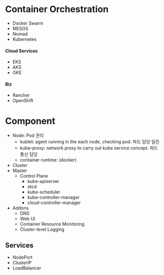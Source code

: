 # Container Orchestration
 - Docker Swarm
 - MESOS
 - Nomad
 - Kubernetes

#### Cloud Services
 - EKS
 - AKS
 - GKE

#### Biz
 - Rancher
 - OpenShift

# Component
 - Node: Pod 관리
   - kublet: agent running in the each node, checking pod. 파드 담당 일진
   - kube-proxy: network proxy to carry out kube service concept. 파드 통신 담당
   - container runtime: (docker)
 - Cluster
 - Master
   - Control Plane
     - kube-apiserver
     - etcd
     - kube-scheduler
     - kube-controller-manager
     - cloud-controller-manager
 - Addons
   - DNS
   - Web UI
   - Container Resource Monitoring
   - Cluster-level Logging


## Services
 - NodePort
 - ClusterIP
 - LoadBalancer